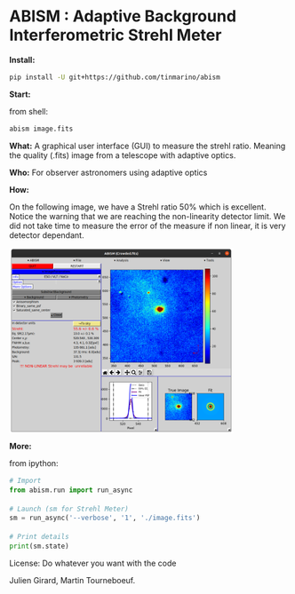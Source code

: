 # ABISM : Adaptive Background Interferometric Strehl Meter


__Install:__
```sh
pip install -U git+https://github.com/tinmarino/abism 
```

__Start:__

from shell:
```sh
abism image.fits
```

__What:__
A graphical user interface (GUI) to measure the strehl ratio.
Meaning the quality (.fits) image from a telescope with adaptive optics.


__Who:__
For observer astronomers using adaptive optics

__How:__

On the following image, we have a Strehl ratio 50% which is excellent.
Notice the warning that we are reaching the non-linearity detector limit.
We did not take time to measure the error of the measure if non linear, it is very detector dependant.


<img  align="center" width=80% src="./abism/doc/abism_v0.900.png">


__More:__

from ipython:

```python
# Import
from abism.run import run_async

# Launch (sm for Strehl Meter)
sm = run_async('--verbose', '1', './image.fits') 

# Print details
print(sm.state)
```


License: Do whatever you want with the code

Julien Girard, Martin Tourneboeuf.
